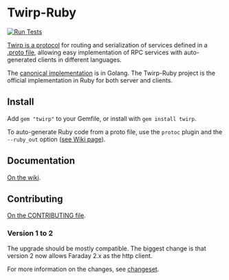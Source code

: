 # Twirp-Ruby

[![Run Tests](https://github.com/github/twirp-ruby/actions/workflows/tests.yml/badge.svg)](https://github.com/github/twirp-ruby/actions/workflows/tests.yml)

[Twirp is a protocol](https://github.github.io/twirp/docs/spec_v5.html) for routing and serialization of services defined in a [.proto file](https://developers.google.com/protocol-buffers/docs/proto3), allowing easy implementation of RPC services with auto-generated clients in different languages.

The [canonical implementation](https://github.com/github/twirp) is in Golang. The Twirp-Ruby project is the official implementation in Ruby for both server and clients.


## Install

Add `gem "twirp"` to your Gemfile, or install with `gem install twirp`.

To auto-generate Ruby code from a proto file, use the `protoc` plugin and the `--ruby_out` option ([see Wiki page](https://github.com/github/twirp-ruby/wiki/Code-Generation)).


## Documentation

[On the wiki](https://github.com/github/twirp-ruby/wiki).


## Contributing

[On the CONTRIBUTING file](CONTRIBUTING.md).

### Version 1 to 2

The upgrade should be mostly compatible.
The biggest change is that version 2 now allows Faraday 2.x as the http client.

For more information on the changes, see [changeset](https://github.com/github/twirp-ruby/compare/v1.9.0...v2.0.0).

